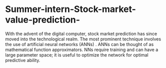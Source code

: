 # Summer-intern-Stock-market-value-prediction-
With the advent of the digital computer, stock market prediction has since moved into the technological realm. The most prominent technique involves the use of artificial neural networks (ANNs) . ANNs can be thought of as mathematical function approximators. NNs require training and can have a large parameter space; it is useful to optimize the network for optimal predictive ability.
